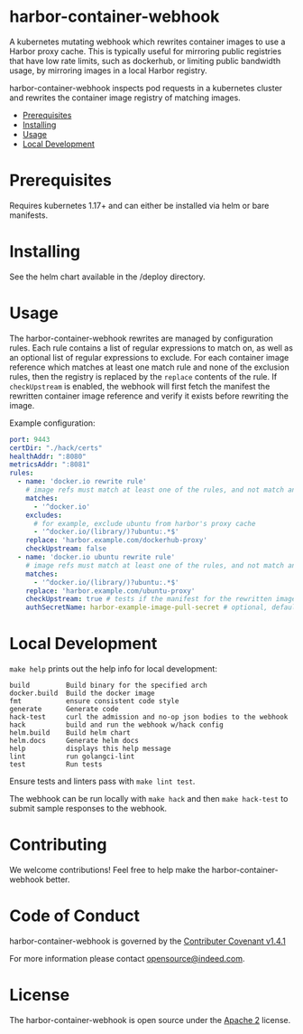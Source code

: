 harbor-container-webhook
=========

A kubernetes mutating webhook which rewrites container images to use a Harbor proxy cache.
This is typically useful for mirroring public registries that have low rate limits, such as dockerhub, or limiting
public bandwidth usage, by mirroring images in a local Harbor registry.

harbor-container-webhook inspects pod requests in a kubernetes cluster and rewrites the container image registry of
matching images.

* [Prerequisites](#prerequisites)
* [Installing](#installing)
* [Usage](#usage)
* [Local Development](#local-development)

Prerequisites
===
Requires kubernetes 1.17+ and can either be installed via helm or bare manifests.

Installing
===
See the helm chart available in the /deploy directory.

Usage
===
The harbor-container-webhook rewrites are managed by configuration rules. Each rule contains a list of regular
expressions to match on, as well as an optional list of regular expressions to exclude. For each container image
reference which matches at least one match rule and none of the exclusion rules, then the registry is replaced
by the `replace` contents of the rule. If `checkUpstream` is enabled, the webhook will first fetch the manifest
the rewritten container image reference and verify it exists before rewriting the image.

Example configuration:
```yaml
port: 9443
certDir: "./hack/certs"
healthAddr: ":8080"
metricsAddr: ":8081"
rules:
  - name: 'docker.io rewrite rule'
    # image refs must match at least one of the rules, and not match any excludes
    matches:
      - '^docker.io'
    excludes:
      # for example, exclude ubuntu from harbor's proxy cache
      - '^docker.io/(library/)?ubuntu:.*$'
    replace: 'harbor.example.com/dockerhub-proxy'
    checkUpstream: false
  - name: 'docker.io ubuntu rewrite rule'
    # image refs must match at least one of the rules, and not match any excludes
    matches:
      - '^docker.io/(library/)?ubuntu:.*$'
    replace: 'harbor.example.com/ubuntu-proxy'
    checkUpstream: true # tests if the manifest for the rewritten image exists
    authSecretName: harbor-example-image-pull-secret # optional, defaults to "" - secret in the webhook namespace for authenticating to harbor.example.com
```
Local Development
===
`make help` prints out the help info for local development:

```
build         Build binary for the specified arch
docker.build  Build the docker image
fmt           ensure consistent code style
generate      Generate code
hack-test     curl the admission and no-op json bodies to the webhook
hack          build and run the webhook w/hack config
helm.build    Build helm chart
helm.docs     Generate helm docs
help          displays this help message
lint          run golangci-lint
test          Run tests
```

Ensure tests and linters pass with `make lint test`.

The webhook can be run locally with `make hack` and then `make hack-test` to submit sample responses to the webhook.

Contributing
===
We welcome contributions! Feel free to help make the harbor-container-webhook better.

Code of Conduct
===
harbor-container-webhook is governed by the [Contributer Covenant v1.4.1](CODE_OF_CONDUCT.md)

For more information please contact opensource@indeed.com.

License
===
The harbor-container-webhook is open source under the [Apache 2](LICENSE) license.

